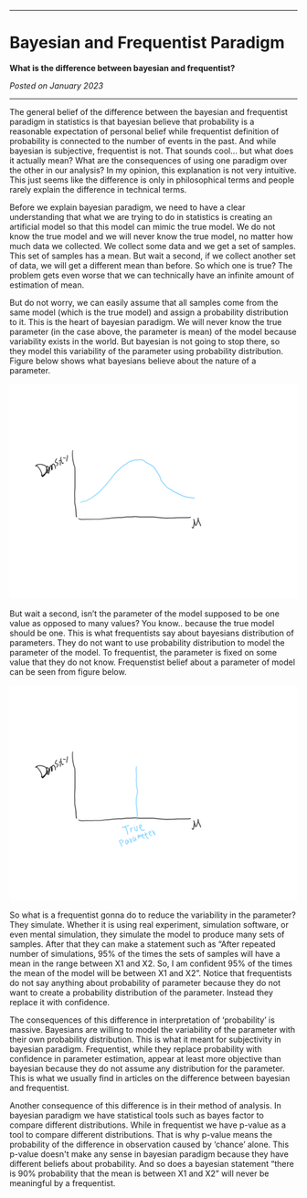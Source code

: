 ***

# Bayesian and Frequentist Paradigm

**What is the difference between bayesian and frequentist?**

*Posted on January 2023*

***

The general belief of the difference between the bayesian and frequentist paradigm in statistics is that bayesian believe that probability is a reasonable expectation of personal belief while frequentist definition of probability is connected to the number of events in the past. And while bayesian is subjective, frequentist is not. That sounds cool… but what does it actually mean? What are the consequences of using one paradigm over the other in our analysis? In my opinion, this explanation is not very intuitive. This just seems like the difference is only in philosophical terms and people rarely explain the difference in technical terms.

Before we explain bayesian paradigm, we need to have a clear understanding that what we are trying to do in statistics is creating an artificial model so that this model can mimic the true model. We do not know the true model and we will never know the true model, no matter how much data we collected. We collect some data and we get a set of samples. This set of samples has a mean. But wait a second, if we collect another set of data, we will get a different mean than before. So which one is true? The problem gets even worse that we can technically have an infinite amount of estimation of mean.

But do not worry, we can easily assume that all samples come from the same model (which is the true model) and assign a probability distribution to it. This is the heart of bayesian paradigm. We will never know the true parameter (in the case above, the parameter is mean) of the model because variability exists in the world. But bayesian is not going to stop there, so they model this variability of the parameter using probability distribution. Figure below shows what bayesians believe about the nature of a parameter.

![bayesian belief](1.png "Bayesian Belief")

But wait a second, isn’t the parameter of the model supposed to be one value as opposed to many values? You know.. because the true model should be one. This is what frequentists say about bayesians distribution of parameters. They do not want to use probability distribution to model the parameter of the model. To frequentist, the parameter is fixed on some value that they do not know. Frequenstist belief about a parameter of model can be seen from figure below.

![frequentist belief](2.png "Frequentist Belief")

So what is a frequentist gonna do to reduce the variability in the parameter? They simulate. Whether it is using real experiment, simulation software, or even mental simulation, they simulate the model to produce many sets of samples. After that they can make a statement such as “After repeated number of simulations, 95% of the times the sets of samples will have a mean in the range between X1 and X2. So, I am confident 95% of the times the mean of the model will be between X1 and X2”. Notice that frequentists do not say anything about probability of parameter because they do not want to create a probability distribution of the parameter. Instead they replace it with confidence.

The consequences of this difference in interpretation of ‘probability’ is massive. Bayesians are willing to model the variability of the parameter with their own probability distribution. This is what it meant for subjectivity in bayesian paradigm. Frequentist, while they replace probability with confidence in parameter estimation, appear at least more objective than bayesian because they do not assume any distribution for the parameter. This is what we usually find in articles on the difference between bayesian and frequentist.

Another consequence of this difference is in their method of analysis. In bayesian paradigm we have statistical tools such as bayes factor to compare different distributions. While in frequentist we have p-value as a tool to compare different distributions. That is why p-value means the probability of the difference in observation caused by ‘chance’ alone. This p-value doesn't make any sense in bayesian paradigm because they have different beliefs about probability. And so does a bayesian statement “there is 90% probability that the mean is between X1 and X2” will never be meaningful by a frequentist.
